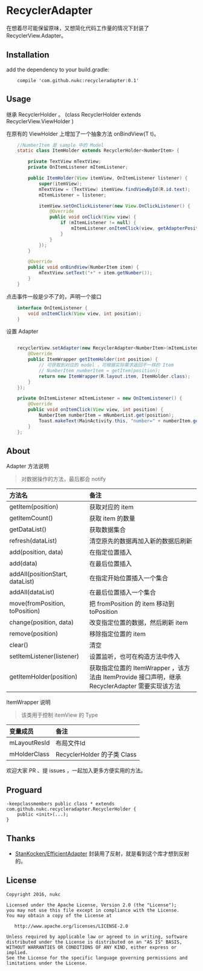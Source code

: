 # RecyclerAdapter
在想着尽可能保留原味，又想简化代码工作量的情况下封装了RecyclerView.Adapter。

## Installation

add the dependency to your build.gradle:
```
    compile 'com.github.nukc:recycleradapter:0.1'
```

## Usage

继承 RecyclerHolder 。 (class RecyclerHolder extends RecyclerView.ViewHolder )

在原有的 ViewHolder 上增加了一个抽象方法 onBindView(T t)。

```java
    //NumberItem 是 sample 中的 Model
    static class ItemHolder extends RecyclerHolder<NumberItem> {

        private TextView mTextView;
        private OnItemListener mItemListener;

        public ItemHolder(View itemView, OnItemListener listener) {
            super(itemView);
            mTextView = (TextView) itemView.findViewById(R.id.text);
            mItemListener = listener;

            itemView.setOnClickListener(new View.OnClickListener() {
                @Override
                public void onClick(View view) {
                    if (mItemListener != null) {
                        mItemListener.onItemClick(view, getAdapterPosition());
                    }
                }
            });
        }

        @Override
        public void onBindView(NumberItem item) {
            mTextView.setText("+" + item.getNumber());
        }
    }
```

点击事件一般是少不了的，声明一个接口
```java
    interface OnItemListener {
        void onItemClick(View view, int position);
    }
```

设置 Adapter
```java

    recyclerView.setAdapter(new RecyclerAdapter<NumberItem>(mItemListener) {
        @Override
        public ItemWrapper getItemHolder(int position) {
            // 可获取到对应的 model ，可根据实际需求返回不一样的 Item
            // NumberItem numberItem = getItem(position);
            return new ItemWrapper(R.layout.item, ItemHolder.class);
        }
    });

    private OnItemListener mItemListener = new OnItemListener() {
        @Override
        public void onItemClick(View view, int position) {
            NumberItem numberItem = mNumberList.get(position);
            Toast.makeText(MainActivity.this, "number=" + numberItem.getNumber(), Toast.LENGTH_SHORT).show();
        }
    };

```

## About

Adapter 方法说明

> 对数据操作的方法，最后都会 notify

方法名 | 备注
:------------- | :-------------
getItem(position) | 获取对应的 item
getItemCount() | 获取 item 的数量
getDataList() | 获取数据集合
refresh(dataList) | 清空原先的数据再加入新的数据后刷新
add(position, data) | 在指定位置插入
add(data) | 在最后位置插入
addAll(positionStart, dataList) | 在指定开始位置插入一个集合
addAll(dataList) | 在最后位置插入一个集合
move(fromPosition, toPosition) | 把 fromPosition 的 item 移动到 toPosition
change(position, data) | 改变指定位置的数据，然后刷新 item
remove(position) | 移除指定位置的 item
clear() | 清空
setItemListener(listener) | 设置监听，也可在构造方法中传入
getItemHolder(position) | 获取指定位置的 ItemWrapper ，该方法由 ItemProvide 接口声明，继承 RecyclerAdapter 需要实现该方法

ItemWrapper 说明

> 该类用于控制 itemView 的 Type

变量成员 | 备注
:------------- | :-------------
mLayoutResId | 布局文件Id
mHolderClass | RecyclerHolder 的子类 Class

欢迎大家 PR 、提 issues ，一起加入更多方便实用的方法。

## Proguard

```
-keepclassmembers public class * extends com.github.nukc.recycleradapter.RecyclerHolder {
    public <init>(...);
}
```

## Thanks

- [StanKocken/EfficientAdapter](https://github.com/StanKocken/EfficientAdapter)  封装用了反射，就是看到这个库才想到反射的。

## License

    Copyright 2016, nukc

    Licensed under the Apache License, Version 2.0 (the "License");
    you may not use this file except in compliance with the License.
    You may obtain a copy of the License at

       http://www.apache.org/licenses/LICENSE-2.0

    Unless required by applicable law or agreed to in writing, software
    distributed under the License is distributed on an "AS IS" BASIS,
    WITHOUT WARRANTIES OR CONDITIONS OF ANY KIND, either express or implied.
    See the License for the specific language governing permissions and
    limitations under the License.